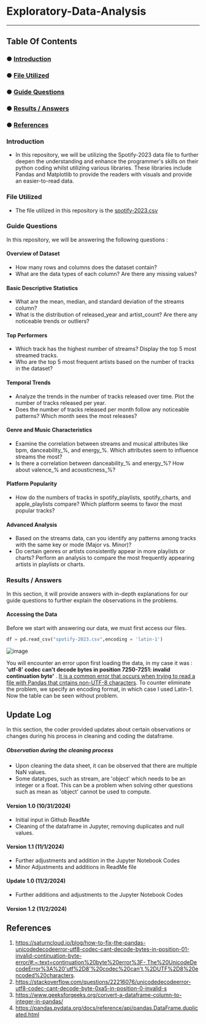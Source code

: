 # Exploratory-Data-Analysis
--- 

## Table Of Contents
 ### ●  [Introduction](#Introduction)
 ### ●  [File Utilized](#File-Utilized)
 ### ●  [Guide Questions](#Guide-Questions)
 ### ●  [Results / Answers](#Results-/-Answers)
 ### ●  [References](#References)

### Introduction
* In this repository, we will be utilizing the Spotify-2023 data file to further deepen the understanding and enhance the programmer's skills on their python coding whilst utilizing various libraries. These libraries include Pandas and Matplotlib to provide the readers with visuals and provide an easier-to-read data. 

### File Utilized
* The file utilized in this repository is the
[spotify-2023.csv](https://github.com/user-attachments/files/17621217/spotify-2023.csv)


### Guide Questions
In this repository, we will be answering the following questions : 

#### Overview of Dataset
* How many rows and columns does the dataset contain?
* What are the data types of each column? Are there any missing values?

#### Basic Descriptive Statistics
* What are the mean, median, and standard deviation of the streams column?
* What is the distribution of released_year and artist_count? Are there any noticeable trends or outliers?

#### Top Performers
* Which track has the highest number of streams? Display the top 5 most streamed tracks.
* Who are the top 5 most frequent artists based on the number of tracks in the dataset?

#### Temporal Trends
* Analyze the trends in the number of tracks released over time. Plot the number of tracks released per year.
* Does the number of tracks released per month follow any noticeable patterns? Which month sees the most releases?
#### Genre and Music Characteristics
* Examine the correlation between streams and musical attributes like bpm, danceability_%, and energy_%. Which attributes seem to influence streams the most?
* Is there a correlation between danceability_% and energy_%? How about valence_% and acousticness_%?

####  Platform Popularity
* How do the numbers of tracks in spotify_playlists, spotify_charts, and apple_playlists compare? Which platform seems to favor the most popular tracks?
####  Advanced Analysis
* Based on the streams data, can you identify any patterns among tracks with the same key or mode (Major vs. Minor)?
* Do certain genres or artists consistently appear in more playlists or charts? Perform an analysis to compare the most frequently appearing artists in playlists or charts.

### Results / Answers
In this section, it will provide answers with in-depth explanations for our guide questions to further explain the observations in the problems. 

#### Accessing the Data

Before we start with answering our data, we must first access our files.

```python
df = pd.read_csv("spotify-2023.csv",encoding = 'latin-1')

```
![image](https://github.com/user-attachments/assets/d33b8cf4-cb6b-45d2-884b-2203b7735443)
 
You will encounter an error upon first loading the data, in my case it was :
**'utf-8' codec can't decode bytes in position 7250-7251: invalid continuation byte'** . [It is a common error that occurs when trying to read a file with Pandas that cntains non-UTF-8 characters](https://saturncloud.io/blog/how-to-fix-the-pandas-unicodedecodeerror-utf8-codec-cant-decode-bytes-in-position-01-invalid-continuation-byte-error/#:~:text=continuation%20byte%20error%3F-,The%20UnicodeDecodeError%3A%20'utf%2D8'%20codec%20can't,%2DUTF%2D8%20encoded%20characters.). To counter eliminate the problem, we specify an encoding format, in which case I used Latin-1. Now the table can be seen without problem. 

## Update Log
In this section, the coder provided updates about certain observations or changes during his process in cleaning and coding the dataframe. 

##### Observation during the cleaning process
* Upon cleaning the data sheet, it can be observed that there are multiple NaN values.
* Some datatypes, such as stream, are 'object' which needs to be an integer or a float. This can be a problem when solving other questions such as mean as 'object' cannot be used to compute. 

#### Version 1.0 (10/31/2024)
 * Initial input in Github ReadMe
 * Cleaning of the dataframe in Jupyter, removing duplicates and null values.

#### Version 1.1 (11/1/2024)
* Further adjustments and addition in the Jupyter Notebook Codes 
* Minor Adjustments and additions in ReadMe file

#### Update 1.0 (11/2/2024)
* Further additions and adjustments to the Jupyter Notebook Codes

####  Version 1.2 (11/2/2024)


## References
1. https://saturncloud.io/blog/how-to-fix-the-pandas-unicodedecodeerror-utf8-codec-cant-decode-bytes-in-position-01-invalid-continuation-byte-error/#:~:text=continuation%20byte%20error%3F-,The%20UnicodeDecodeError%3A%20'utf%2D8'%20codec%20can't,%2DUTF%2D8%20encoded%20characters.
2. https://stackoverflow.com/questions/22216076/unicodedecodeerror-utf8-codec-cant-decode-byte-0xa5-in-position-0-invalid-s
3. https://www.geeksforgeeks.org/convert-a-dataframe-column-to-integer-in-pandas/
4. https://pandas.pydata.org/docs/reference/api/pandas.DataFrame.duplicated.html


